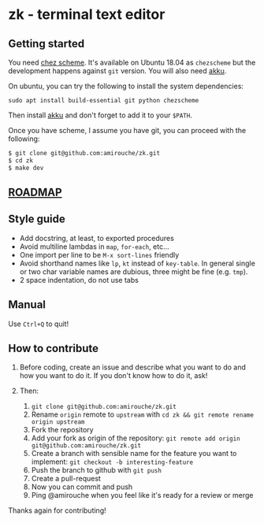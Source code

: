 # zk - terminal text editor

## Getting started

You need [chez scheme](https://github.com/cisco/chezscheme). It's
available on Ubuntu 18.04 as `chezscheme` but the development happens
against `git` version. You will also need [akku](http://akkuscm.org/).

On ubuntu, you can try the following to install the system
dependencies:

```
sudo apt install build-essential git python chezscheme
```

Then install [akku](https://akkuscm.org/) and don't forget to add it
to your `$PATH`.

Once you have scheme, I assume you have git, you can proceed with the
following:

```bash
$ git clone git@github.com:amirouche/zk.git
$ cd zk
$ make dev
```

## [ROADMAP](https://github.com/amirouche/zk/issues/3)

## Style guide

- Add docstring, at least, to exported procedures
- Avoid multiline lambdas in `map`, `for-each`, etc...
- One import per line to be `M-x sort-lines` friendly
- Avoid shorthand names like `lp`, `kt` instead of `key-table`. In
  general single or two char variable names are dubious, three might
  be fine (e.g. `tmp`).
- 2 space indentation, do not use tabs

## Manual

Use `Ctrl+Q` to quit!

## How to contribute

1. Before coding, create an issue and describe what you want to do and
   how you want to do it. If you don't know how to do it, ask!

2. Then:

    1. `git clone git@github.com:amirouche/zk.git`
    2. Rename `origin` remote to `upstream` with `cd zk && git remote
       rename origin upstream`
    3. Fork the repository
    4. Add your fork as origin of the repository: `git remote add
       origin git@github.com:amirouche/zk.git`
    5. Create a branch with sensible name for the feature you want to
       implement: `git checkout -b interesting-feature`
    6. Push the branch to github with `git push`
    7. Create a pull-request
    8. Now you can commit and push
    9. Ping @amirouche when you feel like it's ready for a review or
       merge

Thanks again for contributing!
